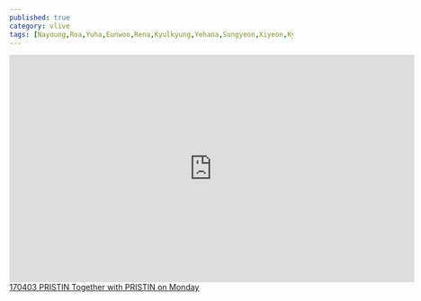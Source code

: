 ```yaml
---
published: true
category: vlive
tags: [Nayoung,Roa,Yuha,Eunwoo,Rena,Kyulkyung,Yehana,Sungyeon,Xiyeon,Kyla]
---
```

<iframe src="http://www.vlive.tv/embed/16891" frameborder="no" scrolling="no" marginwidth="0" marginheight="0" WIDTH="720" HEIGHT="405" allowfullscreen></iframe><br /><a href="" target="_blank">170403 PRISTIN Together with PRISTIN on Monday</a>